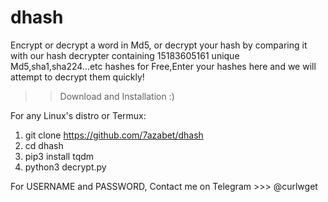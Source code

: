 # dhash
Encrypt or decrypt a word in Md5, or decrypt your hash by comparing it with our hash decrypter containing 15183605161 unique Md5,sha1,sha224...etc hashes for Free,Enter your hashes here and we will attempt to decrypt them quickly!


>> Download and Installation :) 

For any Linux's distro or Termux:
1) git clone https://github.com/7azabet/dhash
2) cd dhash
3) pip3 install tqdm
4) python3 decrypt.py

For USERNAME and PASSWORD, Contact me on Telegram >>> @curlwget
